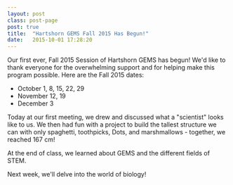 ```yaml
---
layout: post
class: post-page
post: true
title:  "Hartshorn GEMS Fall 2015 Has Begun!"
date:   2015-10-01 17:28:20
---
```


Our first ever, Fall 2015 Session of Hartshorn GEMS has begun! We'd like to thank everyone for the overwhelming support and for helping make this program possible. Here are the Fall 2015 dates:

- October 1, 8, 15, 22, 29
- November 12, 19
- December 3

Today at our first meeting, we drew and discussed what a "scientist" looks like to us. We then had fun with a project to build the tallest structure we can with only spaghetti, toothpicks, Dots, and marshmallows - together, we reached 167 cm!

At the end of class, we learned about GEMS and the different fields of STEM.

Next week, we'll delve into the world of biology!

